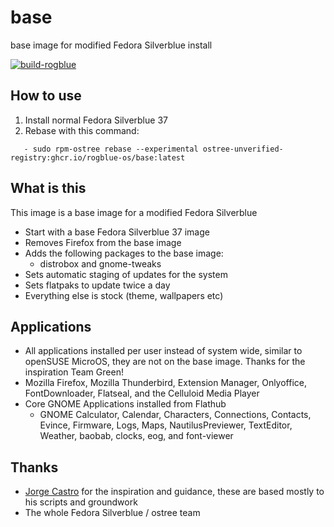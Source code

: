 # base
base image for modified Fedora Silverblue install

[![build-rogblue](https://github.com/rogblue-os/base/actions/workflows/build.yml/badge.svg)](https://github.com/rogblue-os/base/actions/workflows/build.yml)

## How to use

1) Install normal Fedora Silverblue 37
2) Rebase with this command:
```
   - sudo rpm-ostree rebase --experimental ostree-unverified-registry:ghcr.io/rogblue-os/base:latest
```

## What is this
This image is a base image for a modified Fedora Silverblue

- Start with a base Fedora Silverblue 37 image
- Removes Firefox from the base image
- Adds the following packages to the base image:
    - distrobox and gnome-tweaks
- Sets automatic staging of updates for the system
- Sets flatpaks to update twice a day
- Everything else is stock (theme, wallpapers etc)

## Applications
- All applications installed per user instead of system wide, similar to openSUSE MicroOS, they are not on the base image. Thanks for the inspiration Team Green!
- Mozilla Firefox, Mozilla Thunderbird, Extension Manager, Onlyoffice, FontDownloader, Flatseal, and the Celluloid Media Player
- Core GNOME Applications installed from Flathub
    - GNOME Calculator, Calendar, Characters, Connections, Contacts, Evince, Firmware, Logs, Maps, NautilusPreviewer, TextEditor, Weather, baobab, clocks, eog, and font-viewer
    

## Thanks
- [Jorge Castro](https://www.github.com/castrojo) for the inspiration and guidance, these are based mostly to his scripts and groundwork
- The whole Fedora Silverblue / ostree team

